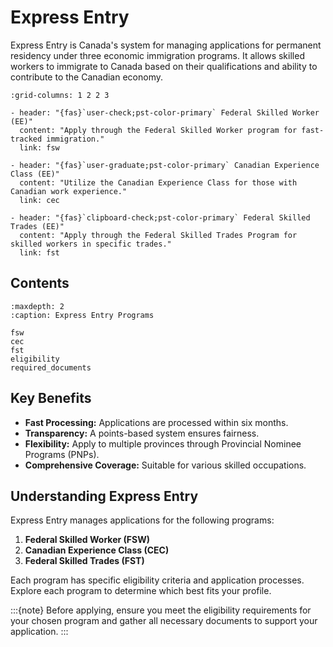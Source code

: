# Express Entry


Express Entry is Canada's system for managing applications for permanent residency under three economic immigration programs. It allows skilled workers to immigrate to Canada based on their qualifications and ability to contribute to the Canadian economy.

```{gallery-grid}
:grid-columns: 1 2 2 3

- header: "{fas}`user-check;pst-color-primary` Federal Skilled Worker (EE)"
  content: "Apply through the Federal Skilled Worker program for fast-tracked immigration."
  link: fsw

- header: "{fas}`user-graduate;pst-color-primary` Canadian Experience Class (EE)"
  content: "Utilize the Canadian Experience Class for those with Canadian work experience."
  link: cec

- header: "{fas}`clipboard-check;pst-color-primary` Federal Skilled Trades (EE)"
  content: "Apply through the Federal Skilled Trades Program for skilled workers in specific trades."
  link: fst
```


## Contents

```{toctree}
:maxdepth: 2
:caption: Express Entry Programs

fsw
cec
fst
eligibility
required_documents
```

## Key Benefits

- **Fast Processing:** Applications are processed within six months.
- **Transparency:** A points-based system ensures fairness.
- **Flexibility:** Apply to multiple provinces through Provincial Nominee Programs (PNPs).
- **Comprehensive Coverage:** Suitable for various skilled occupations.

## Understanding Express Entry

Express Entry manages applications for the following programs:

1. **Federal Skilled Worker (FSW)**
2. **Canadian Experience Class (CEC)**
3. **Federal Skilled Trades (FST)**

Each program has specific eligibility criteria and application processes. Explore each program to determine which best fits your profile.

:::{note}
Before applying, ensure you meet the eligibility requirements for your chosen program and gather all necessary documents to support your application.
:::
